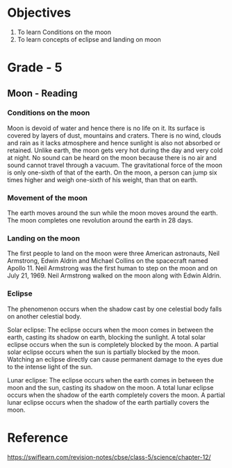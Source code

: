 # Objectives
1. To learn Conditions on the moon
2. To learn concepts of eclipse and landing on moon

# Grade - 5
## Moon - Reading
### Conditions on the moon
Moon is devoid of water and hence there is no life on it. Its surface is covered by layers of dust, mountains and craters. There is no wind, clouds and rain as it lacks atmosphere and hence sunlight is also not absorbed or retained. Unlike earth, the moon gets very hot during the day and very cold at night. No sound can be heard on the moon because there is no air and sound cannot travel through a vacuum. The gravitational force of the moon is only one-sixth of that of the earth. On the moon, a person can jump six times higher and weigh one-sixth of his weight, than that on earth.

### Movement of the moon
The earth moves around the sun while the moon moves around the earth. The moon completes one revolution around the earth in 28 days.

### Landing on the moon
The first people to land on the moon were three American astronauts, Neil Armstrong, Edwin Aldrin and Michael Collins on the spacecraft named Apollo 11. Neil Armstrong was the first human to step on the moon and on July 21, 1969. Neil Armstrong walked on the moon along with Edwin Aldrin. 

### Eclipse
The phenomenon occurs when the shadow cast by one celestial body falls on another celestial body.

Solar eclipse: The eclipse occurs when the moon comes in between the earth, casting its shadow on earth, blocking the sunlight. A total solar eclipse occurs when the sun is completely blocked by the moon. A partial solar eclipse occurs when the sun is partially blocked by the moon. Watching an eclipse directly can cause permanent damage to the eyes due to the intense light of the sun.

Lunar eclipse: The eclipse occurs when the earth comes in between the moon and the sun, casting its shadow on the moon. A total lunar eclipse occurs when the shadow of the earth completely covers the moon. A partial lunar eclipse occurs when the shadow of the earth partially covers the moon.

# Reference
https://swiflearn.com/revision-notes/cbse/class-5/science/chapter-12/
